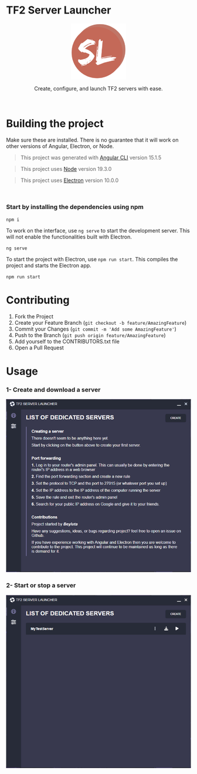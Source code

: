 # TF2 Server Launcher

<div align="center">
  <img width="150px" src="favicon.png">
  
  Create, configure, and launch TF2 servers with ease.
</div>

<br>

# Building the project

Make sure these are installed. There is no guarantee that it will work on other versions of Angular, Electron, or Node.

> This project was generated with [Angular CLI](https://github.com/angular/angular-cli) version 15.1.5

> This project uses [Node](https://github.com/nodejs/node) version 19.3.0

> This project uses [Electron](https://www.npmjs.com/package/electron) version 10.0.0

<br>        

### Start by installing the dependencies using npm

```
npm i
```

To work on the interface, use `ng serve` to start the development server. This will not enable the functionalities built with Electron.
```
ng serve
```

To start the project with Electron, use `npm run start`. This compiles the project and starts the Electron app.
```
npm run start
```

# Contributing

1. Fork the Project
2. Create your Feature Branch (`git checkout -b feature/AmazingFeature`)
3. Commit your Changes (`git commit -m 'Add some AmazingFeature'`)
4. Push to the Branch (`git push origin feature/AmazingFeature`)
5. Add yourself to the CONTRIBUTORS.txt file
6. Open a Pull Request

# Usage

### 1- Create and download a server
![Create a server](src/assets/gifs/create-start-server.gif)

### 2- Start or stop a server
![Download / Update a server](src/assets/gifs/start-server.gif)

